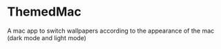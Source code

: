 # ThemedMac
 A mac app to switch wallpapers according to the appearance of the mac (dark mode and light mode)
